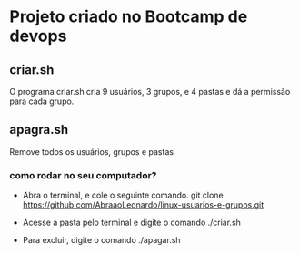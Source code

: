 # Projeto criado no Bootcamp de devops
## criar.sh
O programa criar.sh cria 9 usuários, 3 grupos, e 4 pastas e dá a permissão para cada grupo.
## apagra.sh
Remove todos os usuários, grupos e pastas

### como rodar no seu computador?
+ Abra o terminal, e cole o seguinte comando. git clone https://github.com/AbraaoLeonardo/linux-usuarios-e-grupos.git

+ Acesse a pasta pelo terminal e digite o comando ./criar.sh

+ Para excluir, digite o comando ./apagar.sh
